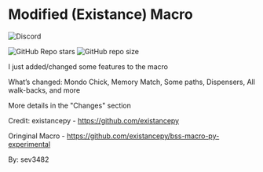 # Modified (Existance) Macro
<img alt="Discord" src="https://img.shields.io/discord/1065032948119769118?logo=discord&label=Discord&labelColor=black&color=blue&link=https%3A%2F%2Fdiscord.gg%2FVYf2A5xtzS">

![GitHub Repo stars](https://img.shields.io/github/stars/existancepy/bss-macro-py?style=flat&label=Stars&color=fff240&logo=github&logocolor=white&link=https://github.com/existancepy/bss-macro-py/stargazers)
![GitHub repo size](https://img.shields.io/github/repo-size/sevmanash/sevs-modified-macro?label=Repo%20Size)

I just added/changed some features to the macro

What’s changed: Mondo Chick, Memory Match, Some paths, Dispensers, All walk-backs, and more

More details in the "Changes" section

Credit: existancepy - https://github.com/existancepy

Oringinal Macro - https://github.com/existancepy/bss-macro-py-experimental

By: sev3482
